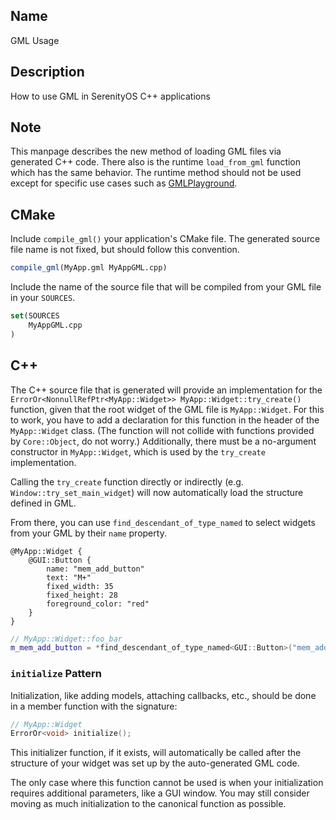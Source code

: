 ## Name

GML Usage

## Description

How to use GML in SerenityOS C++ applications

## Note

This manpage describes the new method of loading GML files via generated C++ code. There also is the runtime `load_from_gml` function which has the same behavior. The runtime method should not be used except for specific use cases such as [GMLPlayground](help://man/1/Applications/GMLPlayground).

## CMake

Include `compile_gml()` your application's CMake file. The generated source file name is not fixed, but should follow this convention.

```cmake
compile_gml(MyApp.gml MyAppGML.cpp)
```

Include the name of the source file that will be compiled from your GML file in your `SOURCES`.

```cmake
set(SOURCES
    MyAppGML.cpp
)
```

## C++

The C++ source file that is generated will provide an implementation for the `ErrorOr<NonnullRefPtr<MyApp::Widget>> MyApp::Widget::try_create()` function, given that the root widget of the GML file is `MyApp::Widget`. For this to work, you have to add a declaration for this function in the header of the `MyApp::Widget` class. (The function will not collide with functions provided by `Core::Object`, do not worry.) Additionally, there must be a no-argument constructor in `MyApp::Widget`, which is used by the `try_create` implementation.

Calling the `try_create` function directly or indirectly (e.g. `Window::try_set_main_widget`) will now automatically load the structure defined in GML.

From there, you can use `find_descendant_of_type_named` to select widgets from your GML by their `name` property.

```gml
@MyApp::Widget {
    @GUI::Button {
        name: "mem_add_button"
        text: "M+"
        fixed_width: 35
        fixed_height: 28
        foreground_color: "red"
    }
}
```

```cpp
// MyApp::Widget::foo_bar
m_mem_add_button = *find_descendant_of_type_named<GUI::Button>("mem_add_button");
```

### `initialize` Pattern

Initialization, like adding models, attaching callbacks, etc., should be done in a member function with the signature:

```cpp
// MyApp::Widget
ErrorOr<void> initialize();
```

This initializer function, if it exists, will automatically be called after the structure of your widget was set up by the auto-generated GML code.

The only case where this function cannot be used is when your initialization requires additional parameters, like a GUI window. You may still consider moving as much initialization to the canonical function as possible.
